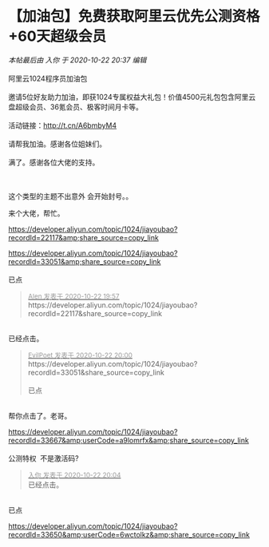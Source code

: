 # 【加油包】免费获取阿里云优先公测资格+60天超级会员


<i class="pstatus"> 本帖最后由 入你 于 2020-10-22 20:37 编辑 </i><br />
<br />
阿里云1024程序员加油包<br />
<br />
邀请5位好友助力加油，即获1024专属权益大礼包！价值4500元礼包包含阿里云盘超级会员、36氪会员、极客时间月卡等。<br />
<br />
活动链接：<a href="http://t.cn/A6bmbyM4" target="_blank">http://t.cn/A6bmbyM4</a><br />
<br />
请帮我加油。感谢各位姐妹们。<br />
<br />
满了。感谢各位大佬的支持。<br />
<br />
<img id="aimg_A95ZS" onclick="zoom(this, this.src, 0, 0, 0)" class="zoom" src="https://i.loli.net/2020/10/22/2hTryiNO6xQa9Dc.png" onmouseover="img_onmouseoverfunc(this)" onload="thumbImg(this)" border="0" alt="" /><br />
<br />
<img id="aimg_MQsQ9" onclick="zoom(this, this.src, 0, 0, 0)" class="zoom" src="https://i.loli.net/2020/10/22/ei2JBrfELltcMUu.png" onmouseover="img_onmouseoverfunc(this)" onload="thumbImg(this)" border="0" alt="" />

这个类型的主题不出意外 会开始封号。。 

来个大佬，帮忙。

https://developer.aliyun.com/topic/1024/jiayoubao?recordId=22117&amp;share_source=copy_link

https://developer.aliyun.com/topic/1024/jiayoubao?recordId=33051&amp;share_source=copy_link<br />
<br />
已点

<div class="quote"><blockquote><font size="2"><a href="https://www.hostloc.com/forum.php?mod=redirect&amp;goto=findpost&amp;pid=9337726&amp;ptid=757328" target="_blank"><font color="#999999">Alen 发表于 2020-10-22 19:57</font></a></font><br />
https://developer.aliyun.com/topic/1024/jiayoubao?recordId=22117&amp;share_source=copy_link</blockquote></div><br />
已经点击。

<div class="quote"><blockquote><font size="2"><a href="https://www.hostloc.com/forum.php?mod=redirect&amp;goto=findpost&amp;pid=9337741&amp;ptid=757328" target="_blank"><font color="#999999">EvilPoet 发表于 2020-10-22 20:00</font></a></font><br />
https://developer.aliyun.com/topic/1024/jiayoubao?recordId=33051&amp;share_source=copy_link<br />
<br />
已点</blockquote></div><br />
帮你点击了。老哥。

https://developer.aliyun.com/topic/1024/jiayoubao?recordId=33667&amp;userCode=a9lomrfx&amp;share_source=copy_link<br />
<br />
公测特权&nbsp;&nbsp;不是激活码?

<div class="quote"><blockquote><font size="2"><a href="https://www.hostloc.com/forum.php?mod=redirect&amp;goto=findpost&amp;pid=9337767&amp;ptid=757328" target="_blank"><font color="#999999">入你 发表于 2020-10-22 20:04</font></a></font><br />
已经点击。</blockquote></div><br />
已点<img src="static/image/smiley/yct/013.gif" smilieid="43" border="0" alt="" />

https://developer.aliyun.com/topic/1024/jiayoubao?recordId=33650&amp;userCode=6wctolkz&amp;share_source=copy_link<br />

